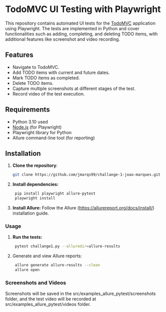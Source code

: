 # TodoMVC UI Testing with Playwright

This repository contains automated UI tests for the [TodoMVC](http://todomvc.com/examples/react/#/) application using Playwright. The tests are implemented in Python and cover functionalities such as adding, completing, and deleting TODO items, with additional features like screenshot and video recording.

## Features

- Navigate to TodoMVC.
- Add TODO items with current and future dates.
- Mark TODO items as completed.
- Delete TODO items.
- Capture multiple screenshots at different stages of the test.
- Record video of the test execution.

## Requirements

- Python 3.10 used 
- [Node.js](https://nodejs.org/) (for Playwright)
- Playwright library for Python
- Allure command-line tool (for reporting)

## Installation

1. **Clone the repository**:

   ```bash
   git clone https://github.com/jmarqs99/challange-1-joao-marques.git

2. **Install dependencies:**
   ```bash
    pip install playwright allure-pytest
    playwright install

3. **Install Allure:**
Follow the Allure (https://allurereport.org/docs/install/) installation guide.

### Usage

1. **Run the tests:**
   ```bash
    pytest challange1.py --alluredir=allure-results
   
2. Generate and view Allure reports:
   ```bash
    allure generate allure-results --clean
    allure open
   
### Screenshots and Videos
Screenshots will be saved in the src/examples_allure_pytest/screenshots folder, and the test video will be recorded at src/examples_allure_pytest/videos folder.
